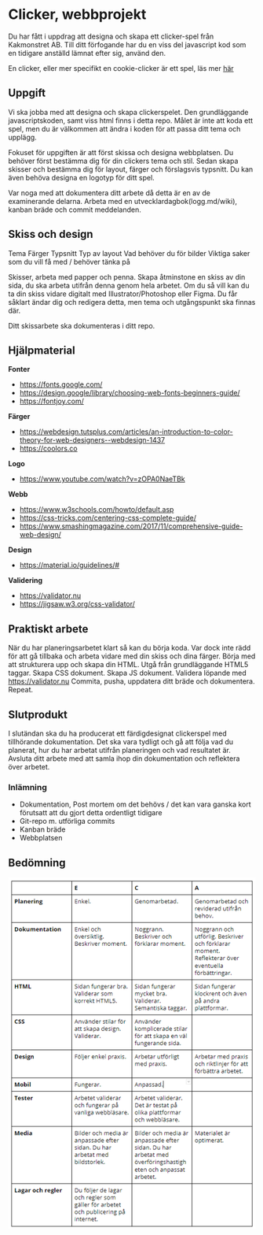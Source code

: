 # Clicker, webbprojekt

Du har fått i uppdrag att designa och skapa ett clicker-spel från Kakmonstret AB.
Till ditt förfogande har du en viss del javascript kod som en tidigare anställd lämnat efter sig, använd den.

En clicker, eller mer specifikt en cookie-clicker är ett spel, läs mer [här](https://en.wikipedia.org/wiki/Cookie_Clicker) 

## Uppgift

Vi ska jobba med att designa och skapa clickerspelet. Den grundläggande javascriptskoden, samt viss html finns i detta repo. Målet är inte att koda ett spel, men du är välkommen att ändra i koden för att passa ditt tema och upplägg.

Fokuset för uppgiften är att först skissa och designa webbplatsen. Du behöver först bestämma dig för din clickers tema och stil. Sedan skapa skisser och bestämma dig för layout, färger och förslagsvis typsnitt. Du kan även behöva designa en logotyp för ditt spel.

Var noga med att dokumentera ditt arbete då detta är en av de examinerande delarna. Arbeta med en utvecklardagbok(logg.md/wiki), kanban bräde och commit meddelanden.

## Skiss och design

Tema
Färger
Typsnitt
Typ av layout
Vad behöver du för bilder
Viktiga saker som du vill få med / behöver tänka på

Skisser, arbeta med papper och penna. Skapa åtminstone en skiss av din sida, du ska arbeta utifrån denna genom hela arbetet. Om du så vill kan du ta din skiss vidare digitalt med Illustrator/Photoshop eller Figma. Du får såklart ändar dig och redigera detta, men tema och utgångspunkt ska finnas där.

Ditt skissarbete ska dokumenteras i ditt repo.

## Hjälpmaterial

**Fonter**

* https://fonts.google.com/
* https://design.google/library/choosing-web-fonts-beginners-guide/
* https://fontjoy.com/

**Färger**

* https://webdesign.tutsplus.com/articles/an-introduction-to-color-theory-for-web-designers--webdesign-1437
* https://coolors.co

**Logo**

* https://www.youtube.com/watch?v=zOPA0NaeTBk

**Webb**

* https://www.w3schools.com/howto/default.asp
* https://css-tricks.com/centering-css-complete-guide/
* https://www.smashingmagazine.com/2017/11/comprehensive-guide-web-design/

**Design**

* https://material.io/guidelines/#

**Validering**

* https://validator.nu
* https://jigsaw.w3.org/css-validator/

## Praktiskt arbete

När du har planeringsarbetet klart så kan du börja koda. Var dock inte rädd för att gå tillbaka och arbeta vidare med din skiss och dina färger.
Börja med att strukturera upp och skapa din HTML.
Utgå från grundläggande HTML5 taggar.
Skapa CSS dokument.
Skapa JS dokument.
Validera löpande med https://validator.nu
Commita, pusha, uppdatera ditt bräde och dokumentera.
Repeat.

## Slutprodukt

I slutändan ska du ha producerat ett färdigdesignat clickerspel med tillhörande dokumentation. Det ska vara tydligt och gå att följa vad du planerat, hur du har arbetat utifrån planeringen och vad resultatet är.
Avsluta ditt arbete med att samla ihop din dokumentation och reflektera över arbetet. 

### Inlämning

* Dokumentation, Post mortem om det behövs / det kan vara ganska kort förutsatt att du gjort detta ordentligt tidigare
* Git-repo m. utförliga commits
* Kanban bräde
* Webbplatsen

## Bedömning
![Matris](https://raw.githubusercontent.com/jensnti/wu1-clicker/master/assets/matris.png)
